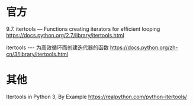 
# 官方

9.7. itertools — Functions creating iterators for efficient looping https://docs.python.org/2.7/library/itertools.html

itertools --- 为高效循环而创建迭代器的函数 https://docs.python.org/zh-cn/3/library/itertools.html

# 其他

Itertools in Python 3, By Example https://realpython.com/python-itertools/
